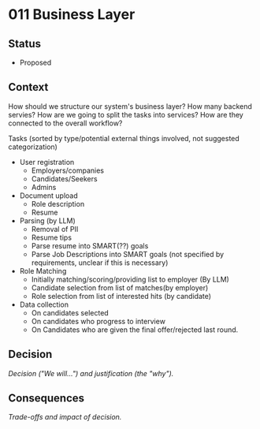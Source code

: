 # 011 Business Layer

## Status

- Proposed

## Context

How should we structure our system's business layer? How many backend servies? How are we going to split the tasks into services? How are they connected to the overall workflow?

Tasks (sorted by type/potential external things involved, not suggested categorization)
- User registration
  - Employers/companies
  - Candidates/Seekers
  - Admins
- Document upload
  - Role description
  - Resume
- Parsing (by LLM)
  - Removal of PII
  - Resume tips
  - Parse resume into SMART(??) goals
  - Parse Job Descriptions into SMART goals (not specified by requirements, unclear if this is necessary)
- Role Matching 
  - Initially matching/scoring/providing list to employer (By LLM)
  - Candidate selection from list of matches(by employer)
  - Role selection from list of interested hits (by candidate)
- Data collection
  - On candidates selected
  - On candidates who progress to interview
  - On Candidates who are given the final offer/rejected last round.


## Decision

_Decision ("We will...") and justification (the "why")._

## Consequences

_Trade-offs and impact of decision._
